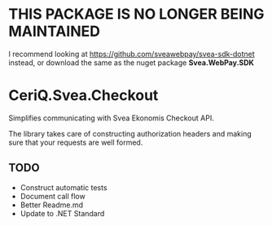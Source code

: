 # THIS PACKAGE IS NO LONGER BEING MAINTAINED
I recommend looking at https://github.com/sveawebpay/svea-sdk-dotnet instead, or download the same as the nuget package __Svea.WebPay.SDK__

# CeriQ.Svea.Checkout
Simplifies communicating with Svea Ekonomis Checkout API.

The library takes care of constructing authorization headers and making sure that your requests are well formed.

## TODO
- Construct automatic tests
- Document call flow
- Better Readme.md
- Update to .NET Standard
